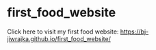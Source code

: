 # first_food_website
Click here to visit my first food website:  https://bj-jiwrajka.github.io/first_food_website/
